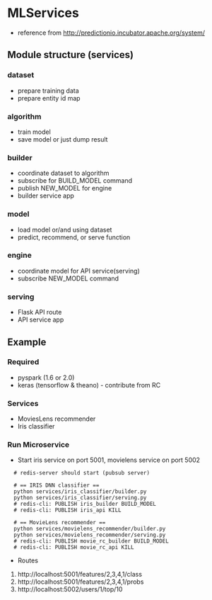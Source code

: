 # MLServices
* reference from http://predictionio.incubator.apache.org/system/

## Module structure (services)
### dataset
* prepare training data
* prepare entity id map

### algorithm
* train model
* save model or just dump result

### builder
* coordinate dataset to algorithm
* subscribe for BUILD_MODEL command
* publish NEW_MODEL for engine
* builder service app

### model
* load model or/and using dataset
* predict, recommend, or serve function

### engine
* coordinate model for API service(serving)
* subscribe NEW_MODEL command

### serving
* Flask API route
* API service app

## Example
### Required
* pyspark (1.6 or 2.0)
* keras (tensorflow & theano) - contribute from RC

### Services
* MoviesLens recommender
* Iris classifier

### Run Microservice
* Start iris service on port 5001, movielens service on port 5002
```
  # redis-server should start (pubsub server)

  # == IRIS DNN classifier ==
  python services/iris_classifier/builder.py
  python services/iris_classifier/serving.py
  # redis-cli: PUBLISH iris_builder BUILD_MODEL
  # redis-cli: PUBLISH iris_api KILL

  # == MovieLens recommender ==
  python services/movielens_recommender/builder.py
  python services/movielens_recommender/serving.py
  # redis-cli: PUBLISH movie_rc_builder BUILD_MODEL
  # redis-cli: PUBLISH movie_rc_api KILL
```
* Routes
1. http://localhost:5001/features/2,3,4,1/class
2. http://localhost:5001/features/2,3,4,1/probs
3. http://localhost:5002/users/1/top/10
